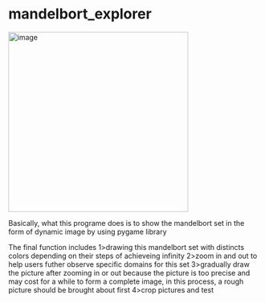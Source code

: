 # mandelbort_explorer
<img width="358" alt="image" src="https://user-images.githubusercontent.com/113453761/210129194-6e7ff83d-1fbd-459d-a7f8-0e87f3fc84a0.png">

Basically, what this programe does is to show the mandelbort set in the form of dynamic image by using pygame library

The final function includes 
1>drawing this mandelbort set with distincts colors depending on their steps of achieveing infinity
2>zoom in and out to help users futher observe specific domains for this set
3>gradually draw the picture after zooming in or out because the picture is too precise and may cost for a while to form a complete image, in this process, a rough picture should be brought about first
4>crop pictures and test 
